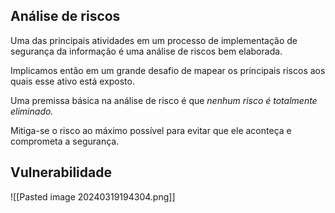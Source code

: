 ## Análise de riscos

Uma das principais atividades em um processo de implementação de segurança da informação é uma análise de riscos bem elaborada.

Implicamos então em um grande desafio de mapear os principais riscos aos quais esse ativo está exposto.

Uma premissa básica na análise de risco é que _nenhum risco é totalmente eliminado._

Mitiga-se o risco ao máximo possível para evitar que ele aconteça e comprometa a segurança.

## Vulnerabilidade
![[Pasted image 20240319194304.png]]